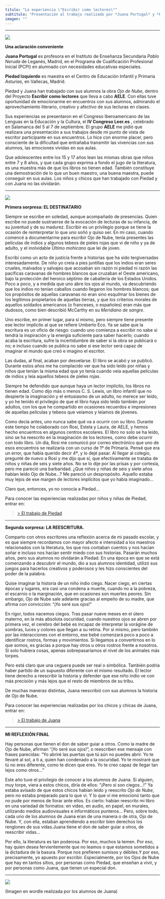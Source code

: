 ```yaml
---
titulo: "La experiencia \"Escribir como lectores\""
subtitulo: "Presentación al trabajo realizado por *Juana Portugal* y *Piedad Izquierdo* durante el curso 2011/12, en colaboración con la Asociación Española de Lectura y de Escritura (AELE). 6 de septiembre de 2012."
imagen: ""
---
```

* * *

![](/imagenes/conferencias/plumapiedad.jpg)

**Una aclaración conveniente**

**Juana Portugal** es profesora en el Instituto de Enseñanza Secundaria
_Pablo Neruda_ de Leganés, Madrid, en el Programa de Cualificación
Profesional Inicial (PCPI) en alumnado con necesidades educativas especiales.

**Piedad Izquierdo** es maestra en el Centro de Educación Infantil y Primaria
_Asturias_, en Vallecas, Madrid.

Piedad y Juana han trabajado con sus alumnos la obra _Ojo de Nube_, dentro
del Proyecto **Escribir como lectores** que lleva a cabo **AELE**. Con ellas
tuve oportunidad de emocionarme en encuentros con sus alumnos, admirando el
aprovechamiento literario, creativo y afectivo de sus lecturas en clases.

Sus experiencias se presentaron en el Congreso Iberoamericano de las Lenguas
en la Educación y la Cultura, el **IV Congreso Leer.es** , celebrado en
Salamanca del 5 al 7 de septiembre. El grupo **AELE** me pidió que realizara
una presentación a sus trabajos desde mi punto de vista de escritor
participante en sus encuentros. Lo hice con enorme placer, pero consciente de
la dificultad que entrañaba transmitir las vivencias con sus alumnos, las
emociones vividas en sus aulas.

Que adolescentes entre los 15 y 17 años lean las mismas obras que niños entre
7 y 8 años, y que cada grupo exprima a fondo el jugo de la literatura, es una
muestra más de que los libros no tienen edad. También constituye una
demostración de lo que un buen maestro, una buena maestra, puede conseguir en
sus aulas. Los niños y chicos que han trabajado con Piedad y con Juana no las
olvidarán.

* * *

![](/imagenes/conferencias/991plumapiedad.jpg)

**Primera sorpresa: EL DESTINATARIO**

Siempre se escribe en soledad, aunque acompañado de presencias. Quien escribe
no puede sustraerse de la evocación de lecturas de su infancia, de su
juventud y de su madurez. Escribir es un privilegio porque se tiene la
ocasión de reinterpretar lo que uno soñó y quiso ser. En mi caso, cuando
comencé a documentarme para escribir Ojo de Nube, tenía presentes las
películas de indios y algunos tebeos de pieles rojas que vi de niño y ya de
adulto, y el inolvidable _Último mohicano_ que leí de joven.

Escribí como un acto de justicia frente a historias que ha sido tergiversadas
interesadamente. De niño yo creía a pies juntillas que los indios eran seres
crueles, malvados y salvajes que acosaban sin razón ni piedad ni razón las
pacíficas caravanas de hombres blancos que cruzaban el Oeste americano, bajo
la protección del heroico séptimo de caballería de los Estados Unidos. Poco a
poco, y a medida que uno abre los ojos al mundo, va descubriendo que los
indios no tenían caballos cuando llegaron los hombres blancos; que los
propósitos de aquellas caravanas no eran sino esquilmar los bienes de los
legítimos propietarios de aquellas tierras, y que los criterios morales de
aquellos soldados americanos (o franceses, o españoles) eran más que dudosos,
como bien describió McCarthy en su _Meridiano de sangre_.

Uno escribe, en primer lugar, para sí mismo, pero siempre tiene presente ese
lector implícito al que se refiere Umberto Eco. Ya se sabe que la escritura
es un oficio de riesgo: cuando uno comienza a escribir no sabe si tendrá la
inspiración y la energía suficiente para saber hacerlo; cuando acaba la
escritura, sufre la incertidumbre de saber si la obra se publicará o no; e
incluso cuando se publica no sabe si ese lector será capaz de imaginar el
mundo que creó e imagino el escritor.

Las dudas, al final, acaban por desvelarse. El libro se acabó y se publicó.
Durante estos años me ha complacido ver que ha sido leído por niñas y niños
que tenían la misma edad que yo tenía cuando veía aquellas películas de
indios y leía aquellos tebeos de pieles rojas.

Siempre he defendido que aunque haya un lector implícito, los libros no
tienen edad. Como dijo más o menos C. S. Lewis, un libro infantil que no
despierte la imaginación y el entusiasmo de un adulto, no merece ser leído, y
yo he tenido el privilegio de que el libro haya sido leído también por
adultos, con los que he compartido en ocasiones recuerdos e impresiones de
aquellas películas y tebeos que veíamos y leíamos de jóvenes.

Como decía antes, uno nunca sabe qué va a ocurrir con su libro. Durante este
tiempo he colaborado con Rosi, Estela y Laura, de AELE, y hemos hecho
encuentros en algunos centros escolares. El libro no solo se ha leído, sino
se ha reescrito en la imaginación de los lectores, como debe ocurrir con todo
libro. Un día, Rosi me comunicó por correo electrónico que uno de esos
encuentros se realizaría con un curso de 1º de Primaria. Pensé que era un
error, que había querido decir 4º, y lo dejé pasar. Al llegar al colegio,
pregunté de nuevo a Rosi y me dijo que sí, que efectivamente se trataba de
niños y niñas de seis y siete años. No se lo dije por las prisas y por
cortesía, pero me pareció una barbaridad. ¿Que niños y niñas de seis y siete
años habían leído Ojo de Nube…? Me pareció un despropósito. Aquello estaba
muy lejos de ese margen de lectores implícitos que yo había imaginado…

Claro que, entonces, yo no conocía a Piedad…

Para conocer las experiencias realizadas por niños y niñas de Piedad, entrar
en:

> [> El trabajo de
Piedad](http://www.ricardogomez.com/ver/encuentros/colegioasturias)
* * *

**Segunda sorpresa: LA REESCRITURA.**

Comparto con otros escritores una reflexión acerca de mi pasado escolar, y es
que siempre recordamos con mayor afecto e intensidad a los maestros
relacionados con la literatura, los que nos contaban cuentos y nos hacían
soñar e incluso nos hacían sentir miedo con sus historias. Pasarán muchos
años, pero sus alumnos no olvidarán a Piedad. En una época en que se está
comenzando a descubrir el mundo, dio a sus alumnos identidad, utilizó sus
juegos para hacerlos creativos y poderosos y les hizo conscientes del poder
de la palabra.

Quise imaginar la historia de un niño indio ciego. Nacer ciego, en ciertas
épocas y lugares, era casi una condena a muerte, cuando no a la pobreza, el
escarnio o la marginación, que en ocasiones son muertes peores. Sin embargo,
Ojo de Nube sale adelante gracias al empeño de su madre, que afirma con
convicción: “¡Yo seré sus ojos!”

En rigor, todos nacemos ciegos. Tras pasar nueve meses en el útero materno,
en la más absoluta oscuridad, cuando nuestros ojos se abren por primera vez,
el cerebro del bebé es incapaz de interpretar la vorágine de sombras, luces y
colores que llegan a su retina. Por sí mismo, pero también por las
interacciones con el entorno, ese bebé comenzará poco a poco a identificar
rostros, formas y movimientos. Si llegamos a convertirnos en lo que somos, es
gracias a porque hay otros u otros rostros frente a nosotros. Si solo hubiera
cosas, apenas sobrepasaríamos el nivel de los animales más torpes.

Pero está claro que una ceguera puede ser real o simbólica. También podría
haber partido de un supuesto diferente con el mismo resultado. El lector
tiene derecho a reescribir la historia y defender que ese niño indio ve con
más precisión y más lejos que el resto de miembros de su tribu.

De muchas maneras distintas, Juana reescribió con sus alumnos la historia de
Ojo de Nube.

Para conocer las experiencias realizadas por los chicos y chicas de Juana,
entrar en:

> [> El trabajo de Juana](https://sites.google.com/site/ojodebuebe/)
* * *

**MI REFLEXIÓN FINAL**

Hay personas que tienen el don de saber guiar a otros. Como la madre de Ojo
de Nube, afirman “¡Yo seré sus ojos!”, o reescriben ese mensaje con frases
parecidas: “Yo abriré las puertas que tú aún no puedes abrir. Yo te llevaré
al sol, a ti a, quien han condenado a la oscuridad. Yo te mostraré que tú no
eres diferente, como te dicen que eres. Yo te creo capaz de llegar tan lejos
como otros…”

Este año tuve el privilegio de conocer a los alumnos de Juana. Si alguien,
muy torpe, viera a estos chicos, diría de ellos: “¡Pero si son ciegos…!” Ya
estaba avisado de que estos chicos habían leído y reescrito _Ojo de Nube_,
pero no estaba preparado para lo que vi. Y lo que vi me emocionó tanto que no
pude por menos de llorar ante ellos. Es cierto: habían reescrito mi libro en
una variedad de formatos: en video, en audio, en papel, en murales,
utilizando medios audiovisuales e informáticos punteros… Pero, sobre todo,
cada uno de los alumnos de Juana eran de una manera o de otra, Ojo de Nube.
Y, con ella, estaban aprendiendo a escribir bien derechos los renglones de
sus vidas.Juana tiene el don de saber guiar a otros, de reescribir vidas…

Por ello, la literatura es tan poderosa. Por eso, muchos la temen. Por eso,
hay quien desea fervientemente que no leamos o que estamos sometidos a la
dictadura de la basura. Porque nos prefieren sumisos y débiles.Y por eso,
precisamente, yo apuesto por escribir. Especialmente, por los Ojos de Nube
que hay en tantos sitios, por personas como Piedad, que enseñan a vivir, y
por personas como Juana, que tienen un especial don.

* * *

![](/imagenes/conferencias/ojodenube_wordle.jpg)

(Imagen en wordle realizada por los alumnos de Juana)

